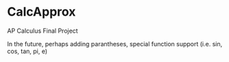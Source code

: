 # CalcApprox
AP Calculus Final Project


In the future, perhaps adding parantheses, special function support (i.e. sin, cos, tan, pi, e)

